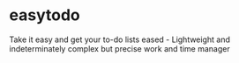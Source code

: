 # easytodo
Take it easy and get your to-do lists eased - Lightweight and indeterminately complex but precise work and time manager
